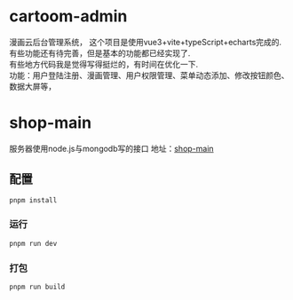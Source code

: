 # cartoom-admin
漫画云后台管理系统，
这个项目是使用vue3+vite+typeScript+echarts完成的.<br/>
有些功能还有待完善，但是基本的功能都已经实现了.<br/>
有些地方代码我是觉得写得挺烂的，有时间在优化一下.<br/>
功能：用户登陆注册、漫画管理、用户权限管理、菜单动态添加、修改按钮颜色、数据大屏等，<br/>
# shop-main
服务器使用node.js与mongodb写的接口
地址：[shop-main](https://github.com/SuitThug/shop-main)

## 配置

```sh
pnpm install
```

### 运行

```sh
pnpm run dev
```

### 打包

```sh
pnpm run build
```

